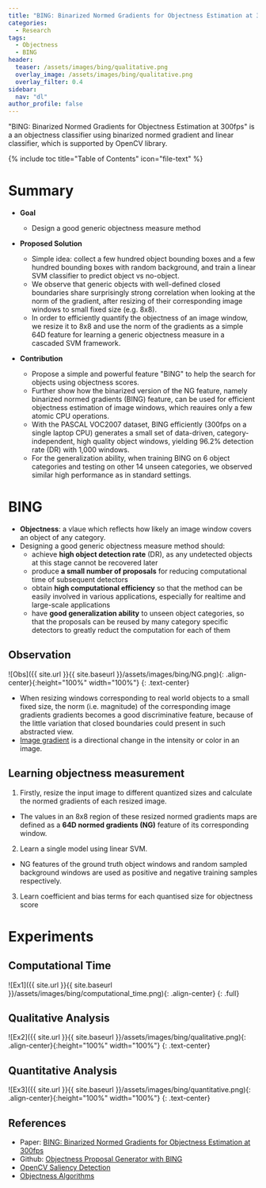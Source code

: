 ```yaml
---
title: "BING: Binarized Normed Gradients for Objectness Estimation at 300fps"
categories:
  - Research
tags:
  - Objectness
  - BING
header:
  teaser: /assets/images/bing/qualitative.png
  overlay_image: /assets/images/bing/qualitative.png
  overlay_filter: 0.4
sidebar:
  nav: "dl"
author_profile: false
---
```


"BING: Binarized Normed Gradients for Objectness Estimation at 300fps" is a an objectness classifier using binarized normed gradient and linear classifier, which is supported by OpenCV library.

{% include toc title="Table of Contents" icon="file-text" %}

# Summary

- **Goal**
  - Design a good generic objectness measure method 

- **Proposed Solution**
  - Simple idea: collect a few hundred object bounding boxes and a few hundred bounding boxes with random background, and train a linear SVM classifier to predict object vs no-object.
  - We observe that generic objects with well-defined closed boundaries share surprisingly strong correlation when looking at the norm of the gradient, after resizing of their corresponding image windows to small fixed size (e.g. 8x8).
  - In order to efficiently quantify the objectness of an image window, we resize it to 8x8 and use the norm of the gradients as a simple 64D feature for learning a generic objectness measure in a cascaded SVM framework.  

- **Contribution**
  - Propose a simple and powerful feature "BING" to help the search for objects using objectness scores.  
  - Further show how the binarized version of the NG feature, namely binarized normed gradients (BING) feature, can be used for efficient objectness estimation of image windows, which reauires only a few atomic CPU operations.
  - With the PASCAL VOC2007 dataset, BING efficiently (300fps on a single laptop CPU) generates a small set of data-driven, category-independent, high quality object windows, yielding 96.2% detection rate (DR) with 1,000 windows.
  - For the generalization ability, when training BING on 6 object categories and testing on other 14 unseen categories, we observed similar high performance as in standard settings.

# BING

- **Objectness**: a vlaue which reflects how likely an image window covers an object of any category.
- Designing a good generic objectness measure method should:
  - achieve **high object detection rate** (DR), as any undetected objects at this stage cannot be recovered later
  - produce **a small number of proposals** for reducing computational time of subsequent detectors
  - obtain **high computational efficiency** so that the method can be easily involved in various applications, especially for realtime and large-scale applications
  - have **good generalization ability** to unseen object categories, so that the proposals can be reused by many category specific detectors to greatly reduct the computation for each of them

## Observation

![Obs]({{ site.url }}{{ site.baseurl }}/assets/images/bing/NG.png){: .align-center}{:height="100%" width="100%"}
{: .text-center}

  - When resizing windows corresponding to real world objects to a small fixed size, the norm (i.e. magnitude) of the corresponding image gradients gradients becomes a good discriminative feature, because of the little variation that closed boundaries could present in such abstracted view.
  - [Image gradient](https://en.wikipedia.org/wiki/Image_gradient) is a directional change in the intensity or color in an image.

## Learning objectness measurement
1. Firstly, resize the input image to different quantized sizes and calculate the normed gradients of each resized image.
  - The values in an 8x8 region of these resized normed gradients maps are defined as a **64D normed gradients (NG)** feature of its corresponding window.
2. Learn a single model using linear SVM.
  - NG features of the ground truth object windows and random sampled background windows are used as positive and negative training samples respectively.
3. Learn coefficient and bias terms for each quantised size for objectness score

# Experiments

## Computational Time

![Ex1]({{ site.url }}{{ site.baseurl }}/assets/images/bing/computational_time.png){: .align-center}
{: .full}

## Qualitative Analysis

![Ex2]({{ site.url }}{{ site.baseurl }}/assets/images/bing/qualitative.png){: .align-center}{:height="100%" width="100%"}
{: .text-center}

## Quantitative Analysis

![Ex3]({{ site.url }}{{ site.baseurl }}/assets/images/bing/quantitative.png){: .align-center}{:height="100%" width="100%"}
{: .text-center}

## References
- Paper: [BING: Binarized Normed Gradients for Objectness Estimation at 300fps](https://mmcheng.net/mftp/Papers/ObjectnessBING.pdf)
- Github: [Objectness Proposal Generator with BING](https://github.com/torrvision/Objectness)
- [OpenCV Saliency Detection](https://www.pyimagesearch.com/2018/07/16/opencv-saliency-detection/)
- [Objectness Algorithms](https://docs.opencv.org/3.0-beta/modules/saliency/doc/objectness_algorithms.html#objectnessbing-settrainingpath)